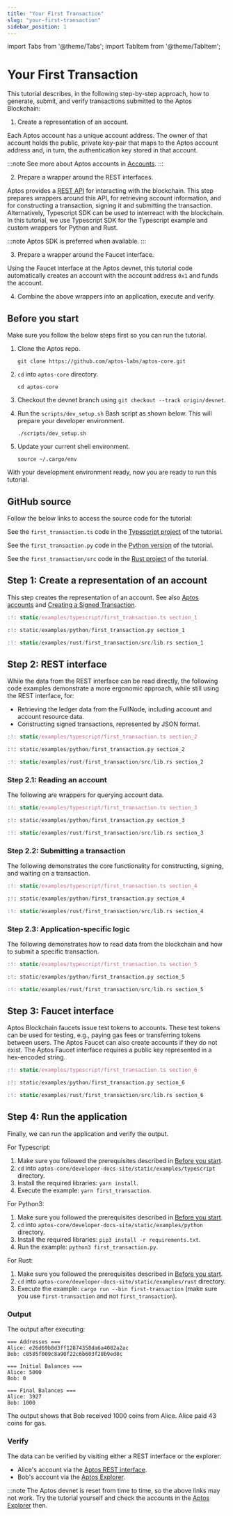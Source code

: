 ```yaml
---
title: "Your First Transaction"
slug: "your-first-transaction"
sidebar_position: 1
---
```


import Tabs from '@theme/Tabs';
import TabItem from '@theme/TabItem';

# Your First Transaction

This tutorial describes, in the following step-by-step approach, how to generate, submit, and verify transactions submitted to the Aptos Blockchain:

1. Create a representation of an account.

Each Aptos account has a unique account address. The owner of that account holds the public, private key-pair that maps to the Aptos account address and, in turn, the authentication key stored in that account.

:::note
See more about Aptos accounts in [Accounts][account_basics].
:::

2. Prepare a wrapper around the REST interfaces.

Aptos provides a [REST API][rest_spec] for interacting with the blockchain. This step prepares wrappers around this API, for retrieving account information, and for constructing a transaction, signing it and submitting the transaction. Alternatively,
Typescript SDK can be used to interreact with the blockchain. In this tutorial, we use Typescript SDK for the Typescript
example and custom wrappers for Python and Rust.

:::note
Aptos SDK is preferred when available.
:::

3. Prepare a wrapper around the Faucet interface.

Using the Faucet interface at the Aptos devnet, this tutorial code automatically creates an account with the account address `0x1` and funds the account.

4. Combine the above wrappers into an application, execute and verify.

## Before you start

Make sure you follow the below steps first so you can run the tutorial.

1. Clone the Aptos repo.

   ```
   git clone https://github.com/aptos-labs/aptos-core.git

   ```

2. `cd` into `aptos-core` directory.

   ```
   cd aptos-core
   ```

3. Checkout the devnet branch using `git checkout --track origin/devnet`.

4. Run the `scripts/dev_setup.sh` Bash script as shown below. This will prepare your developer environment.

   ```
   ./scripts/dev_setup.sh
   ```

5. Update your current shell environment.

   ```
   source ~/.cargo/env
   ```

With your development environment ready, now you are ready to run this tutorial.

## GitHub source

Follow the below links to access the source code for the tutorial:

<Tabs>
  <TabItem value="typescript" label="Typescript" default>

See the `first_transaction.ts` code in the [Typescript project](https://github.com/aptos-labs/aptos-core/tree/main/developer-docs-site/static/examples/typescript) of the tutorial.

  </TabItem>
  <TabItem value="python" label="Python" default>

See the `first_transaction.py` code in the [Python version](https://github.com/aptos-labs/aptos-core/tree/main/developer-docs-site/static/examples/python) of the tutorial.

  </TabItem>
  <TabItem value="rust" label="Rust" default>

See the `first_transaction/src` code in the [Rust project](https://github.com/aptos-labs/aptos-core/tree/main/developer-docs-site/static/examples/rust) of the tutorial.

  </TabItem>
</Tabs>

## Step 1: Create a representation of an account

This step creates the representation of an account. See also [Aptos accounts][account_basics] and [Creating a Signed Transaction](/docs/guides/sign-a-transaction.md).

<Tabs>
  <TabItem value="typescript" label="Typescript" default>

```typescript
:!: static/examples/typescript/first_transaction.ts section_1
```

  </TabItem>
  <TabItem value="python" label="Python" default>

```python
:!: static/examples/python/first_transaction.py section_1
```

  </TabItem>
  <TabItem value="rust" label="Rust" default>

```rust
:!: static/examples/rust/first_transaction/src/lib.rs section_1
```

  </TabItem>
</Tabs>

## Step 2: REST interface

While the data from the REST interface can be read directly, the following code examples demonstrate a more ergonomic approach, while still using the REST interface, for:

- Retrieving the ledger data from the FullNode, including account and account resource data.
- Constructing signed transactions, represented by JSON format.

<Tabs>
  <TabItem value="typescript" label="Typescript" default>

```typescript
:!: static/examples/typescript/first_transaction.ts section_2
```

  </TabItem>
  <TabItem value="python" label="Python" default>

```python
:!: static/examples/python/first_transaction.py section_2
```

  </TabItem>
  <TabItem value="rust" label="Rust" default>

```rust
:!: static/examples/rust/first_transaction/src/lib.rs section_2
```

  </TabItem>
</Tabs>

### Step 2.1: Reading an account

The following are wrappers for querying account data.

<Tabs>
  <TabItem value="typescript" label="Typescript" default>

```typescript
:!: static/examples/typescript/first_transaction.ts section_3
```

  </TabItem>
  <TabItem value="python" label="Python" default>

```python
:!: static/examples/python/first_transaction.py section_3
```

  </TabItem>
  <TabItem value="rust" label="Rust" default>

```rust
:!: static/examples/rust/first_transaction/src/lib.rs section_3
```

  </TabItem>
</Tabs>

### Step 2.2: Submitting a transaction

The following demonstrates the core functionality for constructing, signing, and waiting on a transaction.

<Tabs>
  <TabItem value="typescript" label="Typescript" default>

```typescript
:!: static/examples/typescript/first_transaction.ts section_4
```

  </TabItem>
<TabItem value="python" label="Python" default>

```python
:!: static/examples/python/first_transaction.py section_4
```

  </TabItem>
  <TabItem value="rust" label="Rust" default>

```rust
:!: static/examples/rust/first_transaction/src/lib.rs section_4
```

  </TabItem>
</Tabs>

### Step 2.3: Application-specific logic

The following demonstrates how to read data from the blockchain and how to submit a specific transaction.

<Tabs>
<TabItem value="typescript" label="Typescript" default>

```typescript
:!: static/examples/typescript/first_transaction.ts section_5
```

</TabItem>
<TabItem value="python" label="Python" default>

```python
:!: static/examples/python/first_transaction.py section_5
```

  </TabItem>
  <TabItem value="rust" label="Rust" default>

```rust
:!: static/examples/rust/first_transaction/src/lib.rs section_5
```

  </TabItem>
</Tabs>

## Step 3: Faucet interface

Aptos Blockchain faucets issue test tokens to accounts. These test tokens can be used for testing, e.g., paying gas fees or transferring tokens between users. The Aptos Faucet can also create accounts if they do not exist. The Aptos Faucet interface requires a public key represented in a hex-encoded string.

<Tabs>
  <TabItem value="typescript" label="Typescript" default>

```typescript
:!: static/examples/typescript/first_transaction.ts section_6
```

  </TabItem>
<TabItem value="python" label="Python" default>

```python
:!: static/examples/python/first_transaction.py section_6
```

  </TabItem>
  <TabItem value="rust" label="Rust" default>

```rust
:!: static/examples/rust/first_transaction/src/lib.rs section_6
```

  </TabItem>
</Tabs>

## Step 4: Run the application

Finally, we can run the application and verify the output.

<Tabs>
<TabItem value="typescript" label="Typescript">
For Typescript:

1. Make sure you followed the prerequisites described in [Before you start](#before-you-start).
2. `cd` into `aptos-core/developer-docs-site/static/examples/typescript` directory.
3. Install the required libraries: `yarn install`.
4. Execute the example: `yarn first_transaction`.

</TabItem>
<TabItem value="python" label="Python" default>
For Python3:

1. Make sure you followed the prerequisites described in [Before you start](#before-you-start).
2. `cd` into `aptos-core/developer-docs-site/static/examples/python` directory.
3. Install the required libraries: `pip3 install -r requirements.txt`.
4. Run the example: `python3 first_transaction.py`.

</TabItem>
<TabItem value="rust" label="Rust">
For Rust:

1. Make sure you followed the prerequisites described in [Before you start](#before-you-start).
2. `cd` into `aptos-core/developer-docs-site/static/examples/rust` directory.
3. Execute the example: `cargo run --bin first-transaction` (make sure you use `first-transaction` and not `first_transaction`).

</TabItem>
</Tabs>

### Output

The output after executing:

```
=== Addresses ===
Alice: e26d69b8d3ff12874358da6a4082a2ac
Bob: c8585f009c8a90f22c6b603f28b9ed8c

=== Initial Balances ===
Alice: 5000
Bob: 0

=== Final Balances ===
Alice: 3927
Bob: 1000
```

The output shows that Bob received 1000 coins from Alice. Alice paid 43 coins for gas.

### Verify

The data can be verified by visiting either a REST interface or the explorer:

- Alice's account via the [Aptos REST interface][alice_account_rest].
- Bob's account via the [Aptos Explorer][bob_account_explorer].

:::note
The Aptos devnet is reset from time to time, so the above links may not work. Try the tutorial yourself and check the accounts in the [Aptos Explorer][bob_account_explorer] then.

[account_basics]: /concepts/basics-accounts
[alice_account_rest]: /rest-api/#tag/accounts/e26d69b8d3ff12874358da6a4082a2ac/resources
[bob_account_explorer]: https://aptos-explorer.netlify.app/account/c8585f009c8a90f22c6b603f28b9ed8c
[rest_spec]: /rest-api
